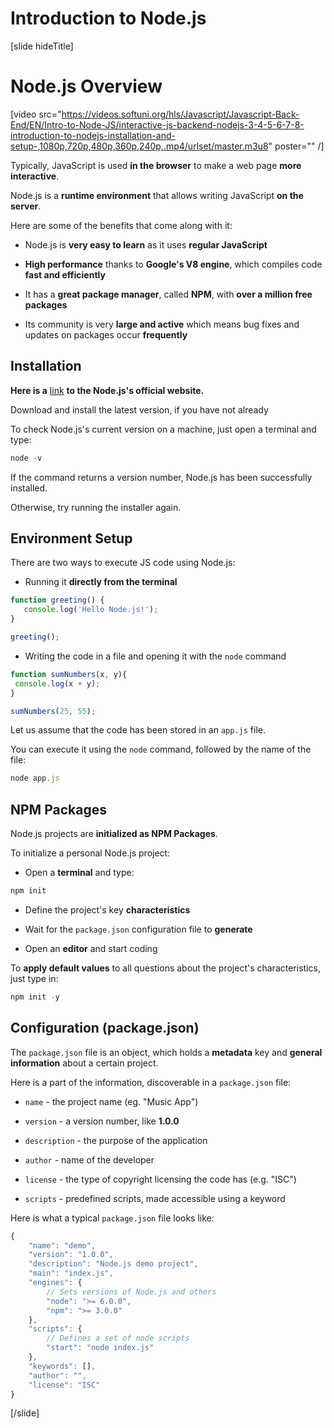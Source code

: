 # Introduction to Node.js

[slide hideTitle]

# Node.js Overview

[video src="https://videos.softuni.org/hls/Javascript/Javascript-Back-End/EN/Intro-to-Node-JS/interactive-js-backend-nodejs-3-4-5-6-7-8-introduction-to-nodejs-installation-and-setup-,1080p,720p,480p,360p,240p,.mp4/urlset/master.m3u8" poster="" /]

Typically, JavaScript is used **in the browser** to make a web page **more interactive**.

Node.js is a **runtime environment** that allows writing JavaScript **on the server**.

Here are some of the benefits that come along with it:

- Node.js is **very easy to learn** as it uses **regular JavaScript**

- **High performance** thanks to **Google's V8 engine**, which compiles code **fast and efficiently**

- It has a **great package manager**, called **NPM**, with **over a million free packages**

- Its community is very **large and active** which means bug fixes and updates on packages occur **frequently**


## Installation

**Here is a** [link](https://nodejs.org/en/) **to the Node.js's official website.**

Download and install the latest version, if you have not already

To check Node.js's current version on a machine, just open a terminal and type:

```js
node -v
```
If the command returns a version number, Node.js has been successfully installed.

Otherwise, try running the installer again.


## Environment Setup

There are two ways to execute JS code using Node.js:

- Running it **directly from the terminal**

```js live
function greeting() {
   console.log('Hello Node.js!');
}

greeting(); 
```

- Writing the code in a file and opening it with the `node` command

```js live
function sumNumbers(x, y){
 console.log(x + y);
}

sumNumbers(25, 55); 
```

Let us assume that the code has been stored in an `app.js` file.

You can execute it using the `node` command, followed by the name of the file:

```js
node app.js
```

## NPM Packages

Node.js projects are **initialized as NPM Packages**.

To initialize a personal Node.js project:

- Open a **terminal** and type:

```js
npm init
```

- Define the project's key **characteristics**

- Wait for the `package.json` configuration file to **generate**

- Open an **editor** and start coding

To **apply default values** to all questions about the project's characteristics, just type in: 

```js
npm init -y
```
## Configuration (package.json)

The `package.json` file is an object, which holds a **metadata** key and **general information** about a certain project.

Here is a part of the information, discoverable in a `package.json` file:

- `name` - the project name (eg. "Music App")

- `version` - a version number, like **1.0.0**

- `description` - the purpose of the application

- `author` - name of the developer

- `license` - the type of copyright licensing the code has (e.g. "ISC")

- `scripts` - predefined scripts, made accessible using a keyword

Here is what a typical `package.json` file looks like:


```js
{
    "name": "demo",
    "version": "1.0.0",
    "description": "Node.js demo project",
    "main": "index.js",
    "engines": {
        // Sets versions of Node.js and others
        "node": ">= 6.0.0",
        "npm": ">= 3.0.0"
    },
    "scripts": {
        // Defines a set of node scripts
        "start": "node index.js"
    },
    "keywords": [],
    "author": "",
    "license": "ISC"
}
```
[/slide]
